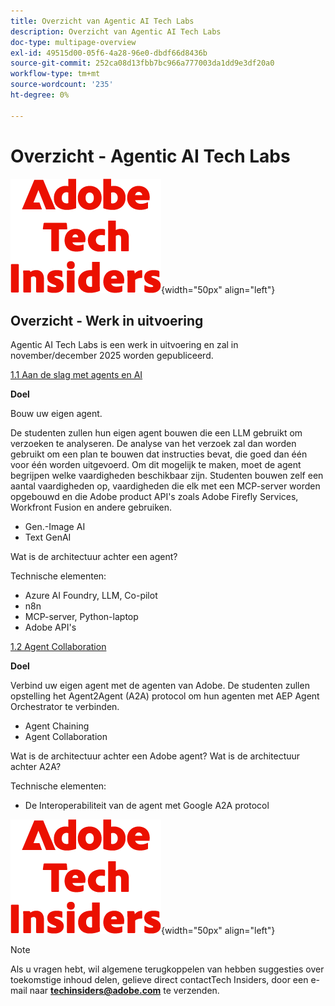 ```yaml
---
title: Overzicht van Agentic AI Tech Labs
description: Overzicht van Agentic AI Tech Labs
doc-type: multipage-overview
exl-id: 49515d00-05f6-4a28-96e0-dbdf66d8436b
source-git-commit: 252ca08d13fbb7bc966a777003da1dd9e3df20a0
workflow-type: tm+mt
source-wordcount: '235'
ht-degree: 0%

---
```


# Overzicht - Agentic AI Tech Labs

![&#x200B; Indexen van de Tech &#x200B;](./assets/images/techinsiders.png){width="50px" align="left"}

## Overzicht - Werk in uitvoering

Agentic AI Tech Labs is een werk in uitvoering en zal in november/december 2025 worden gepubliceerd.

[1.1 Aan de slag met agents en AI](./modules/agentic-ai/module1.1/agenticai.md)

**Doel**

Bouw uw eigen agent.

De studenten zullen hun eigen agent bouwen die een LLM gebruikt om verzoeken te analyseren. De analyse van het verzoek zal dan worden gebruikt om een plan te bouwen dat instructies bevat, die goed dan één voor één worden uitgevoerd. Om dit mogelijk te maken, moet de agent begrijpen welke vaardigheden beschikbaar zijn. Studenten bouwen zelf een aantal vaardigheden op, vaardigheden die elk met een MCP-server worden opgebouwd en die Adobe product API&#39;s zoals Adobe Firefly Services, Workfront Fusion en andere gebruiken.

- Gen.-Image AI
- Text GenAI

Wat is de architectuur achter een agent?

Technische elementen:

- Azure AI Foundry, LLM, Co-pilot
- n8n
- MCP-server, Python-laptop
- Adobe API&#39;s

[1.2 Agent Collaboration](./modules/agentic-ai/module1.2/agentcollaboration.md)

**Doel**

Verbind uw eigen agent met de agenten van Adobe. De studenten zullen opstelling het Agent2Agent (A2A) protocol om hun agenten met AEP Agent Orchestrator te verbinden.

- Agent Chaining
- Agent Collaboration

Wat is de architectuur achter een Adobe agent?
Wat is de architectuur achter A2A?

Technische elementen:

- De Interoperabiliteit van de agent met Google A2A protocol

![&#x200B; Indexen van de Tech &#x200B;](./assets/images/techinsiders.png){width="50px" align="left"}

>[!NOTE]
>
>Als u vragen hebt, wil algemene terugkoppelen van hebben suggesties over toekomstige inhoud delen, gelieve direct contactTech Insiders, door een e-mail naar **techinsiders@adobe.com** te verzenden.
